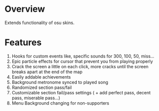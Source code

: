 # Overview
Extends functionality of osu skins.

# Features
1. Hooks for custom events like, specific sounds for 300, 100, 50, miss...
1. Epic particle effects for cursor that prevent you from playing properly
1. Crack the screen a little on each click, more cracks until the screen breaks apart at the end of the map
2. Easily addable achievements
3. Background metronome synced to played song
4. Randomized section pass/fail
5. Customizable section fail/pass settings ( + add perfect pass, decent pass, miserable pass...)
6. Menu Background changing for non-supporters
